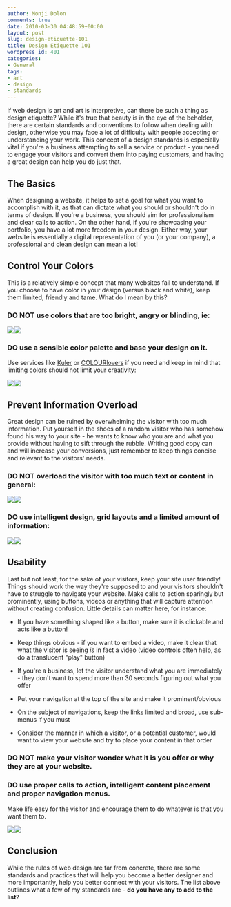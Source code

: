 ```yaml
---
author: Monji Dolon
comments: true
date: 2010-03-30 04:48:59+00:00
layout: post
slug: design-etiquette-101
title: Design Etiquette 101
wordpress_id: 401
categories:
- General
tags:
- art
- design
- standards
---
```


If web design is art and art is interpretive, can there be such a thing as design etiquette?  While it's true that beauty is in the eye of the beholder, there are certain standards and conventions to follow when dealing with design, otherwise you may face a lot of difficulty with people accepting or understanding your work.  This concept of a design standards is especially vital if you're a business attempting to sell a service or product - you need to engage your visitors and convert them into paying customers, and having a great design can help you do just that.






## The Basics


When designing a website, it helps to set a goal for what you want to accomplish with it, as that can dictate what you should or shouldn't do in terms of design.  If you're a business, you should aim for professionalism and clear calls to action.  On the other hand, if you're showcasing your portfolio, you have a lot more freedom in your design.  Either way, your website is essentially a digital representation of you (or your company), a professional and clean design can mean a lot!





## Control Your Colors


This is a relatively simple concept that many websites fail to understand.  If you choose to have color in your design (versus black and white), keep them limited, friendly and tame.  What do I mean by this?



### DO NOT use colors that are too bright, angry or blinding, ie:


[![](http://devgrow.s3.amazonaws.com/assets/images/color-bad2.jpg)](http://www.miauk.com/)[![](http://devgrow.s3.amazonaws.com/assets/images/color-bad1.jpg)](http://www.gop.com/)


### DO use a sensible color palette and base your design on it.

Use services like [Kuler](http://kuler.adobe.com/) or [COLOURlovers](http://www.colourlovers.com) if you need and keep in mind that limiting colors should not limit your creativity:

[![](http://devgrow.s3.amazonaws.com/assets/images/color-good1.jpg)](http://www.carbonmade.com/)[![](http://devgrow.s3.amazonaws.com/assets/images/color-good2.jpg)](http://www.carsonified.com/)





## Prevent Information Overload


Great design can be ruined by overwhelming the visitor with too much information.  Put yourself in the shoes of a random visitor who has somehow found his way to your site - he wants to know who you are and what you provide without having to sift through the rubble.  Writing good copy can and will increase your conversions, just remember to keep things concise and relevant to the visitors' needs.



### DO NOT overload the visitor with too much text or content in general:


[![](http://devgrow.s3.amazonaws.com/assets/images/overload-bad1.jpg)](http://www.lingscars.com/)[![](http://devgrow.s3.amazonaws.com/assets/images/overload-bad2.jpg)](http://www.lanyardsupply.com/)



### DO use intelligent design, grid layouts and a limited amount of information:


[![](http://devgrow.s3.amazonaws.com/assets/images/overload-good1.jpg)](http://www.uxmag.com/)[![](http://devgrow.s3.amazonaws.com/assets/images/overload-good2.jpg)](http://creativereview.co.uk/)





## Usability


Last but not least, for the sake of your visitors, keep your site user friendly!  Things should work the way they're supposed to and your visitors shouldn't have to struggle to navigate your website.  Make calls to action sparingly but prominently, using buttons, videos or anything that will capture attention without creating confusion.  Little details can matter here, for instance:




  * If you have something shaped like a button, make sure it is clickable and acts like a button!


  * Keep things obvious - if you want to embed a video, make it clear that what the visitor is seeing _is_ in fact a video (video controls often help, as do a translucent "play" button)


  * If you're a business, let the visitor understand what you are immediately - they don't want to spend more than 30 seconds figuring out what you offer


  * Put your navigation at the top of the site and make it prominent/obvious


  * On the subject of navigations, keep the links limited and broad, use sub-menus if you must


  * Consider the manner in which a visitor, or a potential customer, would want to view your website and try to place your content in that order





### DO NOT make your visitor wonder what it is you offer or why they are at your website.





### DO use proper calls to action, intelligent content placement and proper navigation menus.

Make life easy for the visitor and encourage them to do whatever is that you want them to.

[![](http://devgrow.s3.amazonaws.com/assets/images/usability-good1.jpg)](http://futureofwebdesign.com/)[![](http://devgrow.s3.amazonaws.com/assets/images/usability-good2.jpg)](http://teamexcellence.com/)





## Conclusion


While the rules of web design are far from concrete, there are some standards and practices that will help you become a better designer and more importantly, help you better connect with your visitors.  The list above outlines what a few of my standards are - **do you have any to add to the list?**

